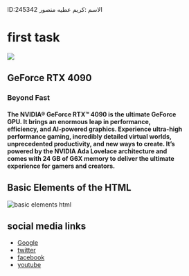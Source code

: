 <!DOCTYPE html>
<html lang="en">
     <head>
        <meta charset="UFT-8">
        <title>
            first task
         </title>
         </head>
         <body>
            ID:245342 الاسم :كريم عطيه منصور 
            <h1>first task</h1> 
            <a href="https://www.nvidia.com/en-me/geforce/graphics-cards/40-series/rtx-4090/"target="_blank"><img src="Nvidia GeForce RTX 4090.jpeg"></a>
            <!--describes-->
                <h2>GeForce RTX 4090</h2>
             <h3>Beyond Fast</h3>
             <h4>
                The NVIDIA® GeForce RTX™ 4090 is the ultimate GeForce<br>
                GPU. It brings an enormous leap in performance,<br>
                efficiency, and AI-powered graphics. Experience ultra-high<br>
                performance gaming, incredibly detailed virtual worlds,<br>
                unprecedented productivity, and new ways to create. It’s<br>
                powered by the NVIDIA Ada Lovelace architecture and<br>
                comes with 24 GB of G6X memory to deliver the ultimate<br>
                experience for gamers and creators.<br>
            </h4>
             <!--iamge2-->
            <h2>Basic Elements of the HTML</h2>
            <img src="basic elements.png"alt="basic elements html">
            <!--links-->
            <h2>social media links</h2>
            <ul>
            <li><a href="https://www.google.com"target="_blank">Google</a></li>
            <li><a href="https://www.twitter.com"target="_blank">twitter</a></li>
            <li><a href="https://www.facebook.com"target="_blank">facebook</a></li>
            <li><a href="https://www.youtube.com"target="_blank">youtube</a></li>
            </ul>
            </body>
</html>
